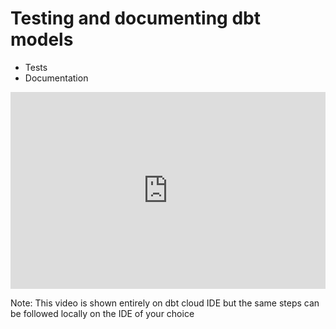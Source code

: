 # Testing and documenting dbt models
* Tests
* Documentation


<iframe width="100%" height="315" src="https://youtube.com/embed/UishFmq1hLM" title="YouTube video player" frameborder="0" allow="accelerometer; autoplay; clipboard-write; encrypted-media; gyroscope; picture-in-picture" allowfullscreen></iframe>

Note: This video is shown entirely on dbt cloud IDE but the same steps can be followed locally on the IDE of your choice